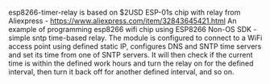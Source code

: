 esp8266-timer-relay is based on $2USD ESP-01s chip with relay from Aliexpress - https://www.aliexpress.com/item/32843645421.html
An example of programming esp8266 wifi chip using ESP8266 Non-OS SDK - simple sntp time-based relay.
The module is configured to connect to a WiFi access point using defined static IP, configures DNS and SNTP time servers
and set its time from one of SNTP servers.
It will then check if the current time is within the defined work hours and turn the relay on for the defined interval, 
then turn it back off for another defined interval, and so on.

